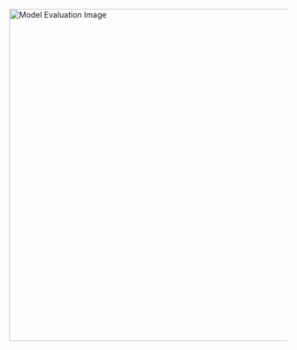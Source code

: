 <img
  src="[https://via.placeholder.com/800x600](https://github.com/mlops-research-best-practices/gcp_vertex_training_options/blob/feature-automl-text/automl/automl_text/artifacts/images/eval.PNG"
  alt="Model Evaluation Image"
  title="Model Evaluation"
  width="800"
  height="600"
/>
